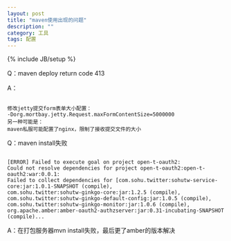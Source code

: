 ```yaml
---
layout: post
title: "maven使用出现的问题"
description: ""
category: 工具
tags: 配置
---
```

{% include JB/setup %}

Q：maven deploy return code 413


A：
<div><p><code>
修改jetty提交form表单大小配置：
-Dorg.mortbay.jetty.Request.maxFormContentSize=5000000
另一种可能是：
maven私服可能配置了nginx，限制了接收提交文件的大小
</code></p></div>






Q：maven install失败
 <div><p><code>
[ERROR] Failed to execute goal on project open-t-oauth2:
Could not resolve dependencies for project open-t-oauth2:open-t-oauth2:war:0.0.1:
Failed to collect dependencies for [com.sohu.twitter:sohutw-service-core:jar:1.0.1-SNAPSHOT (compile),
com.sohu.twitter:sohutw-ginkgo-core:jar:1.2.5 (compile),
com.sohu.twitter:sohutw-ginkgo-default-config:jar:1.0.5 (compile),
com.sohu.twitter:sohutw-ginkgo-monitor:jar:1.0.6 (compile),
org.apache.amber:amber-oauth2-authzserver:jar:0.31-incubating-SNAPSHOT (compile)...
</code></p></div>




A：在打包服务器mvn install失败，最后更了amber的版本解决


